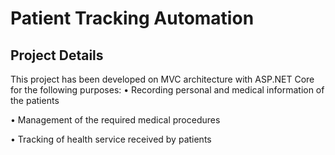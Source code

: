 # Patient Tracking Automation
## Project Details
This project has been developed on MVC architecture with ASP.NET Core for the following purposes:
  • Recording personal and medical information of the patients
  
  • Management of the required medical procedures
  
  • Tracking of health service received by patients
